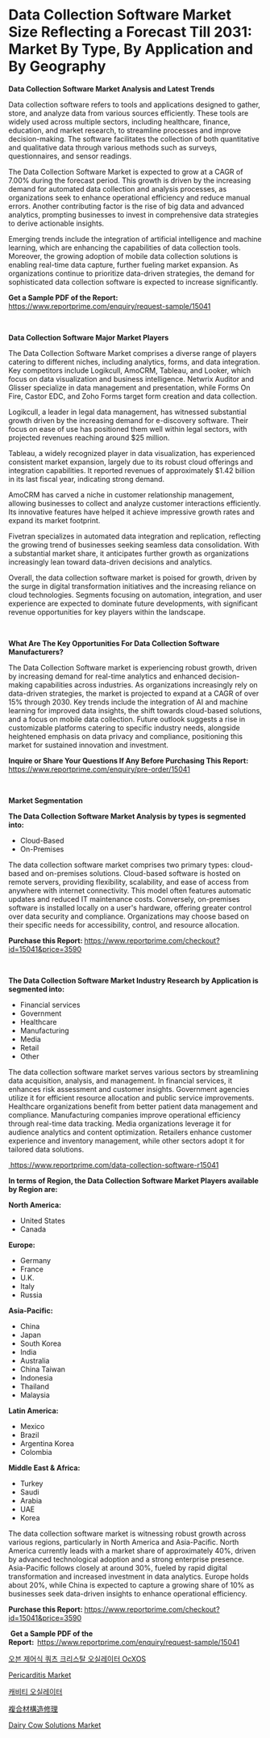 <p><h1>Data Collection Software Market Size Reflecting a Forecast Till 2031: Market By Type, By Application and By Geography</h1></p><p><strong>Data Collection Software Market Analysis and Latest Trends</strong></p>
<p><p>Data collection software refers to tools and applications designed to gather, store, and analyze data from various sources efficiently. These tools are widely used across multiple sectors, including healthcare, finance, education, and market research, to streamline processes and improve decision-making. The software facilitates the collection of both quantitative and qualitative data through various methods such as surveys, questionnaires, and sensor readings.</p><p>The Data Collection Software Market is expected to grow at a CAGR of 7.00% during the forecast period. This growth is driven by the increasing demand for automated data collection and analysis processes, as organizations seek to enhance operational efficiency and reduce manual errors. Another contributing factor is the rise of big data and advanced analytics, prompting businesses to invest in comprehensive data strategies to derive actionable insights.</p><p>Emerging trends include the integration of artificial intelligence and machine learning, which are enhancing the capabilities of data collection tools. Moreover, the growing adoption of mobile data collection solutions is enabling real-time data capture, further fueling market expansion. As organizations continue to prioritize data-driven strategies, the demand for sophisticated data collection software is expected to increase significantly.</p></p>
<p><strong>Get a Sample PDF of the Report:&nbsp;</strong> <a href="https://www.reportprime.com/enquiry/request-sample/15041">https://www.reportprime.com/enquiry/request-sample/15041</a></p>
<p>&nbsp;</p>
<p><strong>Data Collection Software Major Market Players</strong></p>
<p><p>The Data Collection Software Market comprises a diverse range of players catering to different niches, including analytics, forms, and data integration. Key competitors include Logikcull, AmoCRM, Tableau, and Looker, which focus on data visualization and business intelligence. Netwrix Auditor and Glisser specialize in data management and presentation, while Forms On Fire, Castor EDC, and Zoho Forms target form creation and data collection.</p><p>Logikcull, a leader in legal data management, has witnessed substantial growth driven by the increasing demand for e-discovery software. Their focus on ease of use has positioned them well within legal sectors, with projected revenues reaching around $25 million.</p><p>Tableau, a widely recognized player in data visualization, has experienced consistent market expansion, largely due to its robust cloud offerings and integration capabilities. It reported revenues of approximately $1.42 billion in its last fiscal year, indicating strong demand.</p><p>AmoCRM has carved a niche in customer relationship management, allowing businesses to collect and analyze customer interactions efficiently. Its innovative features have helped it achieve impressive growth rates and expand its market footprint.</p><p>Fivetran specializes in automated data integration and replication, reflecting the growing trend of businesses seeking seamless data consolidation. With a substantial market share, it anticipates further growth as organizations increasingly lean toward data-driven decisions and analytics.</p><p>Overall, the data collection software market is poised for growth, driven by the surge in digital transformation initiatives and the increasing reliance on cloud technologies. Segments focusing on automation, integration, and user experience are expected to dominate future developments, with significant revenue opportunities for key players within the landscape.</p></p>
<p>&nbsp;</p>
<p><strong>What Are The Key Opportunities For Data Collection Software Manufacturers?</strong></p>
<p><p>The Data Collection Software market is experiencing robust growth, driven by increasing demand for real-time analytics and enhanced decision-making capabilities across industries. As organizations increasingly rely on data-driven strategies, the market is projected to expand at a CAGR of over 15% through 2030. Key trends include the integration of AI and machine learning for improved data insights, the shift towards cloud-based solutions, and a focus on mobile data collection. Future outlook suggests a rise in customizable platforms catering to specific industry needs, alongside heightened emphasis on data privacy and compliance, positioning this market for sustained innovation and investment.</p></p>
<p><strong>Inquire or Share Your Questions If Any Before Purchasing This Report:</strong> <a href="https://www.reportprime.com/enquiry/pre-order/15041">https://www.reportprime.com/enquiry/pre-order/15041</a></p>
<p>&nbsp;</p>
<p><strong>Market Segmentation</strong></p>
<p><strong>The Data Collection Software Market Analysis by types is segmented into:</strong></p>
<p><ul><li>Cloud-Based</li><li>On-Premises</li></ul></p>
<p><p>The data collection software market comprises two primary types: cloud-based and on-premises solutions. Cloud-based software is hosted on remote servers, providing flexibility, scalability, and ease of access from anywhere with internet connectivity. This model often features automatic updates and reduced IT maintenance costs. Conversely, on-premises software is installed locally on a user's hardware, offering greater control over data security and compliance. Organizations may choose based on their specific needs for accessibility, control, and resource allocation.</p></p>
<p><strong>Purchase this Report:&nbsp;</strong><a href="https://www.reportprime.com/checkout?id=15041&price=3590">https://www.reportprime.com/checkout?id=15041&price=3590</a></p>
<p>&nbsp;</p>
<p><strong>The Data Collection Software Market Industry Research by Application is segmented into:</strong></p>
<p><ul><li>Financial services</li><li>Government</li><li>Healthcare</li><li>Manufacturing</li><li>Media</li><li>Retail</li><li>Other</li></ul></p>
<p><p>The data collection software market serves various sectors by streamlining data acquisition, analysis, and management. In financial services, it enhances risk assessment and customer insights. Government agencies utilize it for efficient resource allocation and public service improvements. Healthcare organizations benefit from better patient data management and compliance. Manufacturing companies improve operational efficiency through real-time data tracking. Media organizations leverage it for audience analytics and content optimization. Retailers enhance customer experience and inventory management, while other sectors adopt it for tailored data solutions.</p></p>
<p><a href="https://www.reportprime.com/data-collection-software-r15041">&nbsp;https://www.reportprime.com/data-collection-software-r15041</a></p>
<p><strong>In terms of Region, the Data Collection Software Market Players available by Region are:</strong></p>
<p>
    <p> <strong> North America: </strong>
        <ul>
            <li>United States</li>
            <li>Canada</li>
        </ul>
        </p> 
    <p> <strong> Europe: </strong>
        <ul>
            <li>Germany</li>
            <li>France</li>
            <li>U.K.</li>
            <li>Italy</li>
            <li>Russia</li>
        </ul>
        </p> 
    <p> <strong> Asia-Pacific: </strong>
        <ul>
            <li>China</li>
            <li>Japan</li>
            <li>South Korea</li>
            <li>India</li>
            <li>Australia</li>
            <li>China Taiwan</li>
            <li>Indonesia</li>
            <li>Thailand</li>
            <li>Malaysia</li>
        </ul>
        </p> 
    <p> <strong> Latin America: </strong>
        <ul>
            <li>Mexico</li>
            <li>Brazil</li>
            <li>Argentina Korea</li>
            <li>Colombia</li>
        </ul>
        </p> 
    <p> <strong> Middle East & Africa: </strong>
        <ul>
            <li>Turkey</li>
            <li>Saudi</li>
            <li>Arabia</li>
            <li>UAE</li>
            <li>Korea</li>
        </ul>
    </p>
    </p>
<p><p>The data collection software market is witnessing robust growth across various regions, particularly in North America and Asia-Pacific. North America currently leads with a market share of approximately 40%, driven by advanced technological adoption and a strong enterprise presence. Asia-Pacific follows closely at around 30%, fueled by rapid digital transformation and increased investment in data analytics. Europe holds about 20%, while China is expected to capture a growing share of 10% as businesses seek data-driven insights to enhance operational efficiency.</p></p>
<p><strong>Purchase this Report: </strong><a href="https://www.reportprime.com/checkout?id=15041&price=3590">https://www.reportprime.com/checkout?id=15041&price=3590</a></p>
<p>&nbsp;<strong>Get a Sample PDF of the Report:&nbsp;&nbsp;</strong><a href="https://www.reportprime.com/enquiry/request-sample/15041">https://www.reportprime.com/enquiry/request-sample/15041</a></p>
<p><strong></strong></p>
<p><p><a href="https://medium.com/@fernandotryo5lson96765/oven-controlled-quartz-crystal-oscillators-ocxos-market-%EC%9D%98-%EA%B8%80%EB%A1%9C%EB%B2%8C-%EC%8B%9C%EC%9E%A5-%EA%B0%9C%EC%9A%94%EB%8A%94-%EC%A0%84-%EC%84%B8%EA%B3%84-%EB%B0%8F-%EC%A3%BC%EC%9A%94-%EC%8B%9C%EC%9E%A5%EC%9D%98-%EC%82%B0%EC%97%85%EC%97%90-%EC%98%81%ED%96%A5%EC%9D%84-%EB%AF%B8%EC%B9%98%EB%8A%94-%EC%A3%BC%EC%9A%94-5d9267f69cb5">오븐 제어식 쿼츠 크리스탈 오실레이터 OcXOS</a></p><p><a href="https://www.linkedin.com/pulse/market-forecast-global-pericarditis-trends-impact-analysis-2024-oyhyc?trackingId=Yyc6sT%2FgSxqUfcEZtvAmTg%3D%3D">Pericarditis Market</a></p><p><a href="https://medium.com/@fernandotryo5lson96765/%EC%84%B8%EA%B3%84-cavity-oscillator-market-%EC%9D%80-2024%EC%97%90%EC%84%9C-2031%EB%A1%9C-%EC%97%B0%ED%8F%89%EA%B7%A0-%EC%A6%9D%EA%B0%80%EC%9C%A8%EC%9D%84-%EB%B3%B4%EC%9D%BC-%EA%B2%83%EC%9C%BC%EB%A1%9C-%EC%98%88%EC%83%81%EB%90%A9%EB%8B%88%EB%8B%A4-693139fa769f">캐비티 오실레이터</a></p><p><a href="https://medium.com/@nickolej2mc/composite-structural-repairs-market-%E3%81%AF-%E3%82%B3%E3%82%B9%E3%83%88%E7%AE%A1%E7%90%86%E3%81%A8%E5%8A%B9%E7%8E%87%E5%90%91%E4%B8%8A%E3%82%92%E5%84%AA%E5%85%88%E3%81%97%E3%81%BE%E3%81%99-%E3%81%95%E3%82%89%E3%81%AB-%E5%A0%B1%E5%91%8A%E6%9B%B8%E3%81%AF%E5%B8%82%E5%A0%B4%E3%81%AE%E9%9C%80%E8%A6%81%E9%9D%A2%E3%81%A8%E4%BE%9B%E7%B5%A6%E9%9D%A2%E3%81%AE%E4%B8%A1%E6%96%B9%E3%82%92%E3%82%AB%E3%83%90%E3%83%BC%E3%81%97%E3%81%A6%E3%81%84%E3%81%BE%E3%81%99-composite-6f10209771d8">複合材構造修理</a></p><p><a href="https://issuu.com/reportprime-2/docs/dairy-cow-solutions-market-size-203_236c233ae2238c">Dairy Cow Solutions Market</a></p></p>